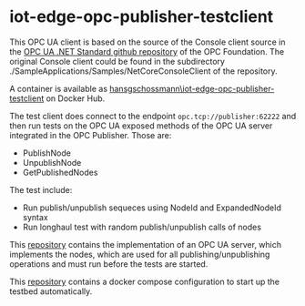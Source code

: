 # iot-edge-opc-publisher-testclient
This OPC UA client is based on the source of the Console client source in the [OPC UA .NET Standard github repository](https://github.com/OPCFoundation/UA-.NETStandard) of the OPC Foundation.
The original Console client could be found in the subdirectory ./SampleApplications/Samples/NetCoreConsoleClient of the repository.

A container is available as [hansgschossmann\iot-edge-opc-publisher-testclient](https://hub.docker.com/r/hansgschossmann/iot-edge-opc-publisher-testclient/) on Docker Hub.

The test client does connect to the endpoint `opc.tcp://publisher:62222` and then run tests on the OPC UA exposed methods of the OPC UA server integrated in the OPC Publisher. Those are:
- PublishNode
- UnpublishNode
- GetPublishedNodes

The test include:
- Run publish/unpublish sequeces using NodeId and ExpandedNodeId syntax
- Run longhaul test with random publish/unpublish calls of nodes

This [repository](https://github.com/hansgschossmann/iot-edge-opc-publisher-testserver.git) contains the implementation of an OPC UA server, which implements the nodes, which are used for all publishing/unpublishing operations and must run before the tests are started.

This [repository](https://github.com/hansgschossmann/iot-edge-opc-publisher-testbed.git) contains a docker compose configuration to start up the testbed automatically.
